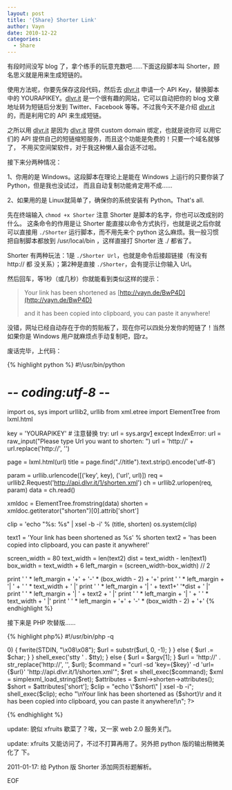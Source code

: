 ```yaml
---
layout: post
title: '{Share} Shorter Link'
author: Vayn
date: 2010-12-22
categories:
  - Share
---
```


有段时间没写 blog 了，拿个练手的玩意充数吧……下面这段脚本叫 Shorter，顾名思义就是用来生成短链的。

使用方法呢，你要先保存这段代码，然后去 [dlvr.it][1] 申请一个 API Key，替换脚本中的 YOURAPIKEY。[dlvr.it][1] 是一个很有趣的网站，它可以自动把你的 blog 文章地址转为短链后分发到 Twitter、Facebook 等等。不过我今天不是介绍 [dlvr.it][1] 的，而是利用它的 API 来生成短链。

之所以用 [dlvr.it][1] 是因为 [dlvr.it][1] 提供 custom domain 绑定，也就是说你可
以用它们的 API 提供自己的短链缩短服务，而且这个功能是免费的！只要一个域名就够了，
不用买空间架软件，对于我这种懒人最合适不过啦。

接下来分两种情况：

1、你用的是 Windows。这段脚本在理论上是能在 Windows 上运行的只要你装了 Python，但是我也没试过，
而且自动复制功能肯定用不成……

2、如果用的是 Linux就简单了，确保你的系统安装有 Python。That's all.

先在终端输入 `chmod +x Shorter` 注意 Shorter 是脚本的名字，你也可以改成别的什么。
这条命令的作用是让 Shorter 能直接以命令方式执行，也就是说之后你就可以直接用
`./Shorter` 运行脚本，而不用先来个 python 这么麻烦。我一般习惯把自制脚本都放到 /usr/local/bin ，这样直接打 Shorter 连 ./ 都省了。

Shorter 有两种玩法：1是 `./Shorter Url`，也就是命令后接超链接（有没有 http:// 都
没关系）；第2种是直接 `./Shorter`，会有提示让你输入 Url。

然后回车，等1秒（或几秒）你就能看到类似这样的提示：

>Your link has been shortened as [http://vayn.de/BwP4D](http://vayn.de/BwP4D)
>
>and it has been copied into clipboard, you can paste it anywhere!

没错，网址已经自动存在于你的剪贴板了，现在你可以四处分发你的短链了！当然如果你是 Windows 用户就麻烦点手动复制吧，囧rz。

废话完毕，上代码：

{% highlight python %}
#!/usr/bin/python
# -*- coding:utf-8 -*-
import os, sys
import urllib2, urllib
from xml.etree import ElementTree
from lxml.html

key = 'YOURAPIKEY' # 注意替换
try:
    url = sys.argv[1]
except IndexError:
    url = raw_input("Please type Url you want to shorten: ")
url = 'http://' + url.replace('http://', '')

page = lxml.html(url)
title = page.find(".//title").text.strip().encode('utf-8')

param = urllib.urlencode([('key', key), ('url', url)])
req = urllib2.Request('http://api.dlvr.it/1/shorten.xml')
ch = urllib2.urlopen(req, param)
data = ch.read()

xmldoc = ElementTree.fromstring(data)
shorten = xmldoc.getiterator("shorten")[0].attrib['short']

clip = 'echo "%s: %s" | xsel -b -i' % (title, shorten)
os.system(clip)

text1 = 'Your link has been shortened as %s' % shorten
text2 = 'has been copied into clipboard, you can paste it anywhere!'

screen_width = 80
text_width = len(text2)
dist = text_width - len(text1)
box_width = text_width + 6
left_margin = (screen_width-box_width) // 2

print ' ' * left_margin + '+'   + '-' * (box_width - 2) +   '+'
print ' ' * left_margin + '|  ' + ' ' * text_width      + '  |'
print ' ' * left_margin + '|  ' +       text1+' '*dist  + '  |'
print ' ' * left_margin + '|  ' +       text2           + '  |'
print ' ' * left_margin + '|  ' + ' ' * text_width      + '  |'
print ' ' * left_margin + '+'   + '-' * (box_width - 2) +   '+'
{% endhighlight %}

接下来是 PHP 吹替版……

{% highlight php%}
#!/usr/bin/php -q
<?php
$url = '';
$key = 'YOURAPIKEY';

if (!isset($argv[1])) {
    echo "Please type url you want to shorten: ";

    $tty = shell_exec('stty -g');
    shell_exec('stty icanon min 1 time 0');

    while (True) {
        $char = fgetc(STDIN);
        if ($char === "\n") {
            break;
        }
        elseif (ord($char) === 127) {
            if (strlen($url) > 0) {
                fwrite(STDIN, "\x08\x08");
                $url = substr($url, 0, -1);
            }
        }
        else {
            $url .= $char;
        }
    }
    shell_exec('stty ' . $tty);
}
else {
    $url = $argv[1];
}
$url = 'http://' . str_replace('http://', '', $url);

$command = "curl -sd 'key={$key}' -d 'url={$url}' 'http://api.dlvr.it/1/shorten.xml'";
$ret = shell_exec($command);

$xml = simplexml_load_string($ret);
$attributes = $xml->shorten->attributes();
$short = $attributes['short'];

$clip = "echo \"$short\" | xsel -b -i";
shell_exec($clip);

echo "\nYour link has been shortened as {$short}\r
and it has been copied into clipboard, you can paste it anywhere!\n";
?>
{% endhighlight %}

update: 貌似 xfruits 歇菜了？唉，又一家 web 2.0 服务关门。

update: xfruits 又能访问了，不过不打算再用了。另外把 python 版的输出稍微美化了
下。

2011-01-17: 给 Python 版 Shorter 添加网页标题解析。

EOF

[1]: http://dlvr.it
